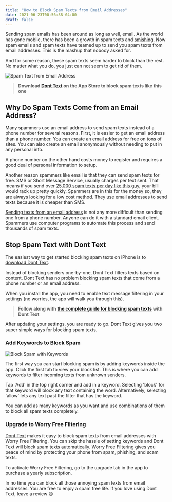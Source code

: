 ```yaml
---
title: "How to Block Spam Texts from Email Addresses"
date: 2021-06-23T00:56:38-04:00
draft: false
---
```


Sending spam emails has been around as long as well, email. As the world has gone mobile, there has been a growth in spam texts and [smishing](/blog/smishing-definition). Now spam emails and spam texts have teamed up to send you spam texts from email addresses. This is the mashup that nobody asked for.

And for some reason, these spam texts seem harder to block than the rest. No matter what you do, you just can not seem to get rid of them.

![Spam Text from Email Address](/assets/images/emailSpamText.jpeg#center "Spam Text from Email Address")

> **Download [Dont Text](https://apps.apple.com/us/app/dont-text/id1540836811) on the App Store to block spam texts like this one**

## Why Do Spam Texts Come from an Email Address?

Many spammers use an email address to send spam texts instead of a phone number for several reasons. First, it is easier to get an email address than a phone number. You can create an email address for free on tons of sites. You can also create an email anonymously without needing to put in any personal info.

A phone number on the other hand costs money to register and requires a good deal of personal information to setup.

Another reason spammers like email is that they can send spam texts for free. SMS or Short Message Service, usually charges per text sent. That means if you send over [25,000 spam texts per day like this guy](https://www.gmp.police.uk/news/greater-manchester/news/news/2021/june/man-arrested-in-manchester-hotel-after-over-25000-phishing-messages-sent-in-one-day/), your bill would rack up pretty quickly. Spammers are in this for the money so, they are always looking for a low cost method. They use email addresses to send texts because it is cheaper than SMS.

[Sending texts from an email address](https://www.digitaltrends.com/mobile/how-to-send-a-text-from-your-email-account/) is not any more difficult than sending one from a phone number. Anyone can do it with a standard email client. Spammers use computer programs to automate this process and send thousands of spam texts.

## Stop Spam Text with Dont Text

The easiest way to get started blocking spam texts on iPhone is to [download Dont Text](https://apps.apple.com/us/app/dont-text/id1540836811).

Instead of blocking senders one-by-one, Dont Text filters texts based on content. Dont Text has no problem blocking spam texts that come from a phone number or an email address.

When you install the app, you need to enable text message filtering in your settings (no worries, the app will walk you through this). 

> **Follow along with [the complete guide for blocking spam texts](/blog/block-spam-texts) with Dont Text**

After updating your settings, you are ready to go. Dont Text gives you two super simple ways for blocking spam texts. 

### Add Keywords to Block Spam

![Block Spam with Keywords](/assets/images/features.png#center "Dont Text Block Spam Texts with Keywords")

The first way you can start blocking spam is by adding keywords inside the app. Click the first tab to view your block list. This is where you can add keywords to filter incoming texts from unknown senders. 

Tap 'Add' in the top right corner and add in a keyword. Selecting 'block' for that keyword will block any text containing the word. Alternatively, selecting 'allow' lets any text past the filter that has the keyword.

You can add as many keywords as you want and use combinations of them to block all spam texts completely.

### Upgrade to Worry Free Filtering

[Dont Text](https://apps.apple.com/us/app/dont-text/id1540836811) makes it easy to block spam texts from email addresses with Worry Free Filtering. You can skip the hassle of setting keywords and Dont Text will block spam texts automatically. Worry Free Filtering gives you peace of mind by protecting your phone from spam, phishing, and scam texts. 

To activate Worry Free Filtering, go to the upgrade tab in the app to purchase a yearly subscription. 

In no time you can block all those annoying spam texts from email addresses. You are free to enjoy a spam free life. If you love using Dont Text, leave a review :smile: